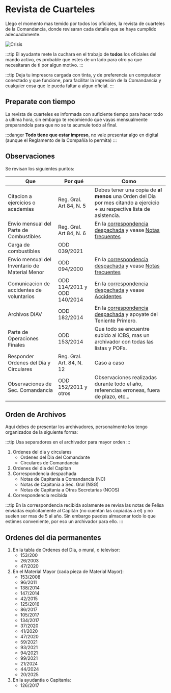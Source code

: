 # Revista de Cuarteles

Llego el momento mas temido por todos los oficiales, la revista de cuarteles de la Comandancia, donde revisaran cada detalle que se haya cumplido adecuadamente.

![Crisis](../static/img/minions.gif)

:::tip
El ayudante mete la cuchara en el trabajo de **todos** los oficiales del mando activo, es probable que estes de un lado para otro ya que necesitaran de ti por algun motivo.
:::

:::tip
Deja tu impresora cargada con tinta, y de preferencia un computador conectado y que funcione, para facilitar la impresión de la Comandancia y cualquier cosa que le pueda faltar a algun oficial.
:::

## Preparate con tiempo
La revista de cuarteles es informada con suficiente tiempo para hacer todo a ultima hora, sin embargo te recomiendo que vayas mensualmente preparandola para que no se te acumule todo al final.

:::danger
**Todo tiene que estar impreso**, no vale presentar algo en digital (aunque el Reglamento de la Compañía lo permita)
:::

## Observaciones
Se revisan los siguientes puntos:

| **Que**                                        | **Por qué**                 | **Como**                                                                                                                 |
|------------------------------------------------|-----------------------------|--------------------------------------------------------------------------------------------------------------------------|
| Citacion a ejercicios o academias              | Reg. Gral. Art 84, N. 5     | Debes tener una copia de **al menos** una Orden del Día por mes citando a ejercicio + su respectiva lista de asistencia. |
| Envio mensual del Parte de Combustibles        | Reg. Gral. Art 84, N. 6     | En la [correspondencia despachada](#correspondencia-despachada) y vease  [Notas frecuentes](./notas_frecuentes.md)       |
| Carga de combustibles                          | ODD 039/2021                |                                                                                                                          |
| Envio mensual del Inventario de Material Menor | ODD 094/2000                | En la [correspondencia despachada](#correspondencia-despachada) y vease [Notas frecuentes](./notas_frecuentes.md)        |
| Comunicacion de accidentes de voluntarios      | ODD 114/2011 y ODD 140/2014 | En la [correspondencia despachada](#correspondencia-despachada) y vease [Accidentes](#)                                  |
| Archivos DIAV                                  | ODD 182/2014                | En la [correspondencia despachada](#correspondencia-despachada) y apoyate del Teniente Primero.                          |
| Parte de Operaciones Finales                   | ODD 153/2014                | Que todo se encuentre subido al iCBS, mas un archivador con todas las listas y POFs.                                     |
| Responder Ordenes del Dia y Circulares         | Reg. Gral. Art. 84, N. 12   | Caso a caso                                                                                                              |
| Observaciones de Sec. Comandancia              | ODD 152/2011 y otros        | Observaciones realizadas durante todo el año, referencias erroneas, fuera de plazo, etc...                               |
## Orden de Archivos

Aqui debes de presentar los archivadores, personalmente los tengo organizados de la siguiente forma:

:::tip
Usa separadores en el archivador para mayor orden
:::

1. Ordenes del dia y circulares
	- Ordenes del Dia del Comandante
	- Circulares de Comandancia
2. Ordenes del dia del Capitan
3. Correspondencia despachada
	- Notas de Capitania a Comandancia (NC)
	- Notas de Capitania a Sec. Gral (NSG)
	- Notas de Capitania a Otras Secretarias (NCOS)
4. Correspondencia recibida

:::tip
En la correspondencia recibida solamente se revisa las notas de Felisa enviadas explicitamente al Capitán (no cuentan las copiadas a el) y no suelen ser mas de 5 al año. Sin embargo puedes almacenar todo lo que estimes conveniente, por eso un archivador para ello.
:::

## Ordenes del dia permanentes

1. En la tabla de Ordenes del Dia, o mural, o televisor:
	- 153/200
	- 26/2003
	- 47/2020
2. En el Material Mayor (cada pieza de Material Mayor):
	- 153/2008
	- 96/2011
	- 138/2014
	- 147/2014
	- 42/2015
	- 125/2016
	- 86/2017
	- 105/2017
	- 134/2017
	- 37/2020
	- 41/2020
	- 47/2020
	- 59/2021
	- 93/2021
	- 94/2021
	- 99/2021
	- 21/2024
	- 44/2024
	- 20/2025
3. En la ayudantia o Capitania:
	- 126/2017